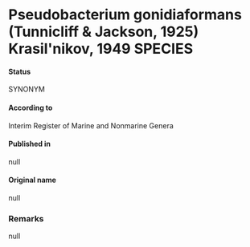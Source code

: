 # Pseudobacterium gonidiaformans (Tunnicliff & Jackson, 1925) Krasil'nikov, 1949 SPECIES

#### Status
SYNONYM

#### According to
Interim Register of Marine and Nonmarine Genera

#### Published in
null

#### Original name
null

### Remarks
null
